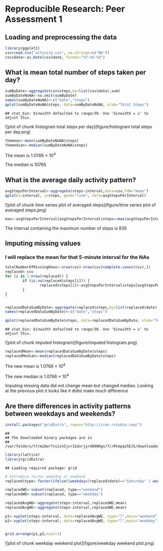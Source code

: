 # Reproducible Research: Peer Assessment 1


## Loading and preprocessing the data


```r
library(ggplot2)
csv=read.csv("activity.csv", na.strings=c("NA"))
csv$date<-as.Date(csv$date, format="%Y-%m-%d")
```

## What is mean total number of steps taken per day?


```r
sumByDate<-aggregate(csv$steps,by=list(csv$date),sum)
sumByDateNoNA<-na.omit(sumByDate)
names(sumByDateNoNA)<-c("date","steps")
qplot(sumByDateNoNA$steps, data=sumByDateNoNA, xlab="Total Steps")
```

```
## stat_bin: binwidth defaulted to range/30. Use 'binwidth = x' to adjust this.
```

![plot of chunk histogram total steps per day](figure/histogram total steps per day.png) 

```r
themean<-mean(sumByDateNoNA$steps)
themedian<-median(sumByDateNoNA$steps)
```

The mean is 1.0766 &times; 10<sup>4</sup>

The median is 10765

## What is the average daily activity pattern?


```r
avgStepsPerInterval<-aggregate(steps~interval,data=csv,FUN="mean")
qplot(x=interval, y=steps, geom="line", data=avgStepsPerInterval)
```

![plot of chunk time series plot of averaged steps](figure/time series plot of averaged steps.png) 

```r
max<-avgStepsPerInterval[avgStepsPerInterval$steps==max(avgStepsPerInterval$steps),]
```
The Interval containing the maximum number of steps is 835

## Imputing missing values
### I will replace the mean for that 5-minute interval for the NAs


```r
totalNumberOfMissingRows<-nrow(csv)-nrow(csv[complete.cases(csv),])
replaced<-csv
for (i in 1:nrow(replaced)) {
        if (is.na(replaced$steps[i])) {
                replaced$steps[i]<-avgStepsPerInterval$steps[avgStepsPerInterval$interval==replaced$interval[i]]
        }
}


replacedDataSumByDate<-aggregate(replaced$steps,by=list(replaced$date),sum)
names(replacedDataSumByDate)<-c("date","steps")

qplot(replacedDataSumByDate$steps, data=replacedDataSumByDate, xlab="Total Steps")
```

```
## stat_bin: binwidth defaulted to range/30. Use 'binwidth = x' to adjust this.
```

![plot of chunk imputed histogram](figure/imputed histogram.png) 

```r
replacedMean<-mean(replacedDataSumByDate$steps)
replacedMedian<-median(replacedDataSumByDate$steps)
```

The new mean is 1.0766 &times; 10<sup>4</sup>

The new median is 1.0766 &times; 10<sup>4</sup>

Imputing missing data did not change mean but changed median. Looking at the previous plot it looks like it didnt make much difference

## Are there differences in activity patterns between weekdays and weekends?


```r
install.packages("gridExtra", repos="http://cran.rstudio.com/")
```

```
## 
## The downloaded binary packages are in
## 	/var/folders/tf/m2dwrfvs1zn5jvr31dxrjyr40000gn/T//RtmpqihEJS/downloaded_packages
```

```r
library(lattice)
library(gridExtra)
```

```
## Loading required package: grid
```

```r
# Introduce factor weekday or weekend
replaced$type<-factor(ifelse((weekdays(replaced$date)=="Saturday" | weekdays(replaced$date)=="Sunday"), "weekend", "weekday"))

replacedWE<-subset(replaced, type=="weekend")
replacedWD<-subset(replaced, type=="weekday")

replacedAvgWD<-aggregate(steps~interval,replacedWD,mean)
replacedAvgWE<-aggregate(steps~interval,replacedWE,mean)

p1<-xyplot(steps~interval, data=replacedAvgWE, type="l",main="weekend", ylab="Number of steps")
p2<-xyplot(steps~interval, data=replacedAvgWD, type="l",main="weekday", ylab="Number of steps")


grid.arrange(p1,p2,ncol=1)
```

![plot of chunk weekday weekend plot](figure/weekday weekend plot.png) 
